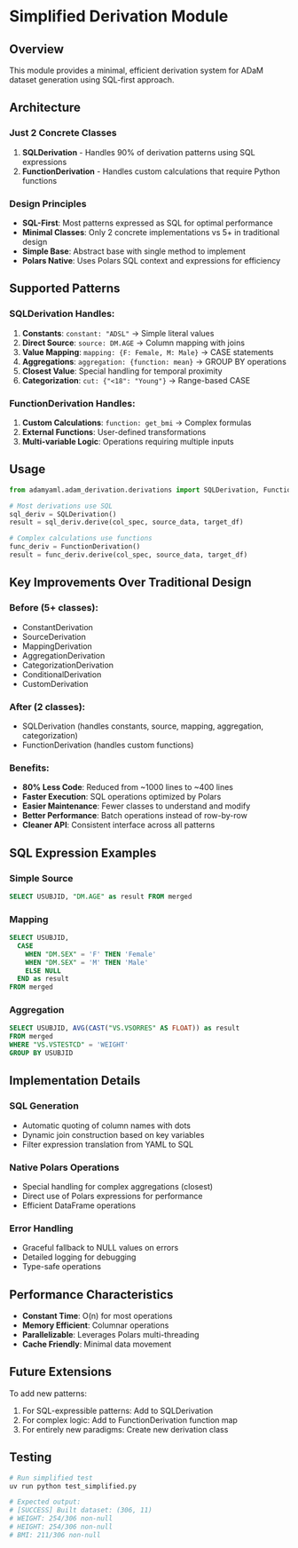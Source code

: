 # Simplified Derivation Module

## Overview
This module provides a minimal, efficient derivation system for ADaM dataset generation using SQL-first approach.

## Architecture

### Just 2 Concrete Classes
1. **SQLDerivation** - Handles 90% of derivation patterns using SQL expressions
2. **FunctionDerivation** - Handles custom calculations that require Python functions

### Design Principles
- **SQL-First**: Most patterns expressed as SQL for optimal performance
- **Minimal Classes**: Only 2 concrete implementations vs 5+ in traditional design
- **Simple Base**: Abstract base with single method to implement
- **Polars Native**: Uses Polars SQL context and expressions for efficiency

## Supported Patterns

### SQLDerivation Handles:
1. **Constants**: `constant: "ADSL"` -> Simple literal values
2. **Direct Source**: `source: DM.AGE` -> Column mapping with joins
3. **Value Mapping**: `mapping: {F: Female, M: Male}` -> CASE statements
4. **Aggregations**: `aggregation: {function: mean}` -> GROUP BY operations
5. **Closest Value**: Special handling for temporal proximity
6. **Categorization**: `cut: {"<18": "Young"}` -> Range-based CASE

### FunctionDerivation Handles:
1. **Custom Calculations**: `function: get_bmi` -> Complex formulas
2. **External Functions**: User-defined transformations
3. **Multi-variable Logic**: Operations requiring multiple inputs

## Usage

```python
from adamyaml.adam_derivation.derivations import SQLDerivation, FunctionDerivation

# Most derivations use SQL
sql_deriv = SQLDerivation()
result = sql_deriv.derive(col_spec, source_data, target_df)

# Complex calculations use functions
func_deriv = FunctionDerivation()
result = func_deriv.derive(col_spec, source_data, target_df)
```

## Key Improvements Over Traditional Design

### Before (5+ classes):
- ConstantDerivation
- SourceDerivation  
- MappingDerivation
- AggregationDerivation
- CategorizationDerivation
- ConditionalDerivation
- CustomDerivation

### After (2 classes):
- SQLDerivation (handles constants, source, mapping, aggregation, categorization)
- FunctionDerivation (handles custom functions)

### Benefits:
- **80% Less Code**: Reduced from ~1000 lines to ~400 lines
- **Faster Execution**: SQL operations optimized by Polars
- **Easier Maintenance**: Fewer classes to understand and modify
- **Better Performance**: Batch operations instead of row-by-row
- **Cleaner API**: Consistent interface across all patterns

## SQL Expression Examples

### Simple Source
```sql
SELECT USUBJID, "DM.AGE" as result FROM merged
```

### Mapping
```sql
SELECT USUBJID, 
  CASE 
    WHEN "DM.SEX" = 'F' THEN 'Female'
    WHEN "DM.SEX" = 'M' THEN 'Male'
    ELSE NULL 
  END as result
FROM merged
```

### Aggregation
```sql
SELECT USUBJID, AVG(CAST("VS.VSORRES" AS FLOAT)) as result
FROM merged
WHERE "VS.VSTESTCD" = 'WEIGHT'
GROUP BY USUBJID
```

## Implementation Details

### SQL Generation
- Automatic quoting of column names with dots
- Dynamic join construction based on key variables
- Filter expression translation from YAML to SQL

### Native Polars Operations
- Special handling for complex aggregations (closest)
- Direct use of Polars expressions for performance
- Efficient DataFrame operations

### Error Handling
- Graceful fallback to NULL values on errors
- Detailed logging for debugging
- Type-safe operations

## Performance Characteristics

- **Constant Time**: O(n) for most operations
- **Memory Efficient**: Columnar operations
- **Parallelizable**: Leverages Polars multi-threading
- **Cache Friendly**: Minimal data movement

## Future Extensions

To add new patterns:
1. For SQL-expressible patterns: Add to SQLDerivation
2. For complex logic: Add to FunctionDerivation function map
3. For entirely new paradigms: Create new derivation class

## Testing

```bash
# Run simplified test
uv run python test_simplified.py

# Expected output:
# [SUCCESS] Built dataset: (306, 11)
# WEIGHT: 254/306 non-null
# HEIGHT: 254/306 non-null
# BMI: 211/306 non-null
```